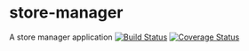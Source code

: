 # store-manager
A store manager application
[![Build Status](https://travis-ci.org/Makwe-O/store-manager.svg?branch=ft-get-specific-sale-record-endpoint-%23161282767)](https://travis-ci.org/Makwe-O/store-manager)
[![Coverage Status](https://coveralls.io/repos/github/Makwe-O/store-manager/badge.svg?branch=master)](https://coveralls.io/github/Makwe-O/store-manager?branch=master)

